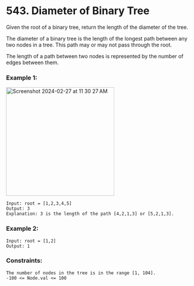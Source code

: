 # 543. Diameter of Binary Tree

Given the root of a binary tree, return the length of the diameter of the tree.

The diameter of a binary tree is the length of the longest path between any two nodes in a tree. This path may or may not pass through the root.

The length of a path between two nodes is represented by the number of edges between them.

 

### Example 1:
<img width="295" alt="Screenshot 2024-02-27 at 11 30 27 AM" src="https://github.com/Alisherka7/LeetCode/assets/38793933/d26260a3-ebd6-4b79-8388-74657714046d">

```
Input: root = [1,2,3,4,5]
Output: 3
Explanation: 3 is the length of the path [4,2,1,3] or [5,2,1,3].
```
### Example 2:
```
Input: root = [1,2]
Output: 1
```
 

### Constraints:
```
The number of nodes in the tree is in the range [1, 104].
-100 <= Node.val <= 100
```
